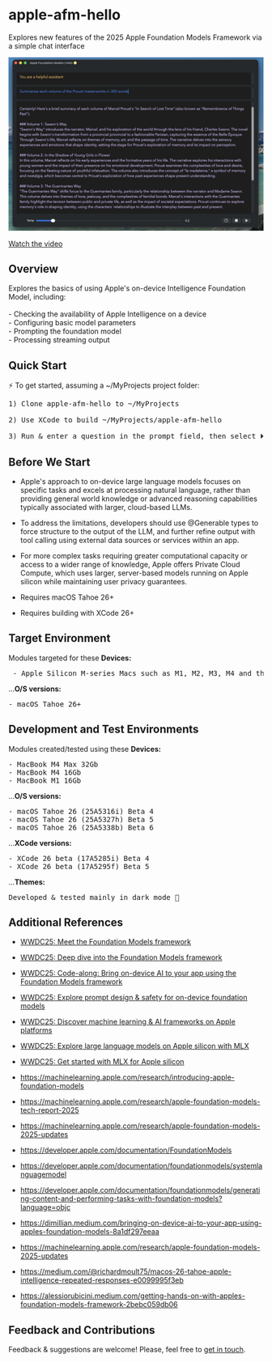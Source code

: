 # apple-afm-hello

Explores new features of the 2025 Apple Foundation Models Framework via a simple chat interface

![apple-intelligence](https://github.com/on-device-ml/apple-afm-hello/blob/main/aah-screenshot.jpg)

[Watch the video](https://youtu.be/u2TmntURokM)

## Overview
Explores the basics of using Apple's on-device Intelligence Foundation Model, including:<br><br>
    - Checking the availability of Apple Intelligence on a device<br>
    - Configuring basic model parameters<br>
    - Prompting the foundation model<br>
    - Processing streaming output<br>

## Quick Start

⚡️ To get started, assuming a ~/MyProjects project folder:

<pre>
1) Clone apple-afm-hello to ~/MyProjects

2) Use XCode to build ~/MyProjects/apple-afm-hello

3) Run & enter a question in the prompt field, then select ⏵
</pre>

## Before We Start

- Apple's approach to on-device large language models focuses on specific tasks and excels at processing natural 
language, rather than providing general world knowledge or advanced reasoning capabilities typically associated
with larger, cloud-based LLMs.

- To address the limitations, developers should use @Generable types to force structure to the output of the LLM,
and further refine output with tool calling using external data sources or services within an app.

- For more complex tasks requiring greater computational capacity or access to a wider range of knowledge, Apple
offers Private Cloud Compute, which uses larger, server-based models running on Apple silicon while maintaining
user privacy guarantees.

- Requires macOS Tahoe 26+

- Requires building with XCode 26+

## Target Environment

Modules targeted for these **Devices:**<br>
<pre>
 - Apple Silicon M-series Macs such as M1, M2, M3, M4 and their Pro, Max, and Ultra versions
</pre>

...**O/S versions:**<br>
<pre>
- macOS Tahoe 26+
</pre>


## Development and Test Environments

Modules created/tested using these **Devices:**<br>
<pre>
- MacBook M4 Max 32Gb
- MacBook M4 16Gb
- MacBook M1 16Gb
</pre>

...**O/S versions:**<br>
<pre>
- macOS Tahoe 26 (25A5316i) Beta 4
- macOS Tahoe 26 (25A5327h) Beta 5
- macOS Tahoe 26 (25A5338b) Beta 6
</pre>

...**XCode versions:**<br>
<pre>
- XCode 26 beta (17A5285i) Beta 4
- XCode 26 beta (17A5295f) Beta 5
</pre>
    
...**Themes:**<br>
<pre>
Developed & tested mainly in dark mode 🌙
</pre>


## Additional References

- [WWDC25: Meet the Foundation Models framework](https://www.youtube.com/watch?v=mJMvFyBvZEk)
- [WWDC25: Deep dive into the Foundation Models framework](https://www.youtube.com/watch?v=6Wgg7DIY29E)
- [WWDC25: Code-along: Bring on-device AI to your app using the Foundation Models framework](https://www.youtube.com/watch?v=XuX66Oljro0)
- [WWDC25: Explore prompt design & safety for on-device foundation models](https://www.youtube.com/watch?v=-aMFBj-kwdU)
- [WWDC25: Discover machine learning & AI frameworks on Apple platforms](https://www.youtube.com/watch?v=wzQlws_Hxfw)
- [WWDC25: Explore large language models on Apple silicon with MLX](https://www.youtube.com/watch?v=tn2Hvw7eCsw)
- [WWDC25: Get started with MLX for Apple silicon](https://www.youtube.com/watch?v=UbzOBg8fsxo)

- https://machinelearning.apple.com/research/introducing-apple-foundation-models
- https://machinelearning.apple.com/research/apple-foundation-models-tech-report-2025
- https://machinelearning.apple.com/research/apple-foundation-models-2025-updates
- https://developer.apple.com/documentation/FoundationModels
- https://developer.apple.com/documentation/foundationmodels/systemlanguagemodel
- https://developer.apple.com/documentation/foundationmodels/generating-content-and-performing-tasks-with-foundation-models?language=objc
- https://dimillian.medium.com/bringing-on-device-ai-to-your-app-using-apples-foundation-models-8a1df297eeaa
- https://machinelearning.apple.com/research/apple-foundation-models-2025-updates
- https://medium.com/@richardmoult75/macos-26-tahoe-apple-intelligence-repeated-responses-e0099995f3eb
- https://alessiorubicini.medium.com/getting-hands-on-with-apples-foundation-models-framework-2bebc059db06

## Feedback and Contributions

Feedback & suggestions are welcome! Please, feel free to [get in touch](https://github.com/on-device-ml/apple-afm-hello/issues/new).
